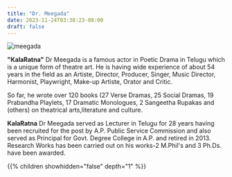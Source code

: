 ```yaml
---
title: "Dr. Meegada"
date: 2023-11-24T03:38:23-08:00
draft: false
---
```


![meegada](/images/meegada-2.jpeg)


**"KalaRatna"**  Dr Meegada is a famous actor in Poetic Drama in Telugu which is a unique form of theatre art. He is having wide experience of about 54 years in the field as an Artiste, Director, Producer, Singer, Music Director, Harmonist, Playwright, Make-up Artiste, Orator and Critic.

So far, he wrote over 120 books (27 Verse Dramas, 25 Social Dramas, 19 Prabandha Playlets, 17 Dramatic Monologues, 2 Sangeetha Rupakas and (others) on theatrical arts,literature and culture.


**KalaRatna** Dr Meegada served as Lecturer in Telugu for 28 years having been recruited for the post by A.P. Public Service Commission and also served as Principal for Govt. Degree College in A.P. and retired in 2013. Research Works has been carried out on his works-2 M.Phil's and 3 Ph.Ds. have been awarded.


{{% children showhidden="false" depth="1" %}}
